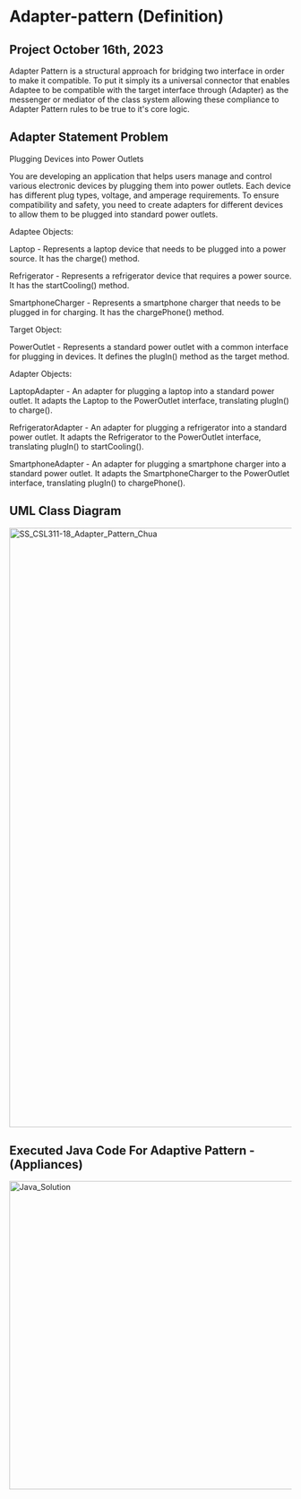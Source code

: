 # Adapter-pattern (Definition)
## Project October 16th, 2023

Adapter Pattern is a structural approach for bridging two interface in order to make it compatible. To put it simply its a universal connector that enables Adaptee to be compatible with the target interface through (Adapter) as the messenger or mediator of the class system allowing these compliance to Adapter Pattern rules to be true to it's core logic.


## Adapter Statement Problem 

Plugging Devices into Power Outlets

You are developing an application that helps users manage and control various electronic devices by plugging them into power outlets. Each device has different plug types, voltage, and amperage requirements. To ensure compatibility and safety, you need to create adapters for different devices to allow them to be plugged into standard power outlets.

Adaptee Objects:

Laptop - Represents a laptop device that needs to be plugged into a power source. It has the charge() method.

Refrigerator - Represents a refrigerator device that requires a power source. It has the startCooling() method.

SmartphoneCharger - Represents a smartphone charger that needs to be plugged in for charging. It has the chargePhone() method.

Target Object:

PowerOutlet - Represents a standard power outlet with a common interface for plugging in devices. It defines the plugIn() method as the target method.

Adapter Objects:

LaptopAdapter - An adapter for plugging a laptop into a standard power outlet. It adapts the Laptop to the PowerOutlet interface, translating plugIn() to charge().

RefrigeratorAdapter - An adapter for plugging a refrigerator into a standard power outlet. It adapts the Refrigerator to the PowerOutlet interface, translating plugIn() to startCooling().

SmartphoneAdapter - An adapter for plugging a smartphone charger into a standard power outlet. It adapts the SmartphoneCharger to the PowerOutlet interface, translating plugIn() to chargePhone().


## UML Class Diagram
<img width="1071" alt="SS_CSL311-18_Adapter_Pattern_Chua" src="https://github.com/VinceTedChua/adapter-pattern/assets/142372312/f65f9433-b108-472a-aff6-ec7099a5b081">


## Executed Java Code For Adaptive Pattern -(Appliances)
<img width="551" alt="Java_Solution" src="https://github.com/VinceTedChua/adapter-pattern/assets/142372312/4e29a738-e6df-40c6-b3a3-d370bf15ade2">

